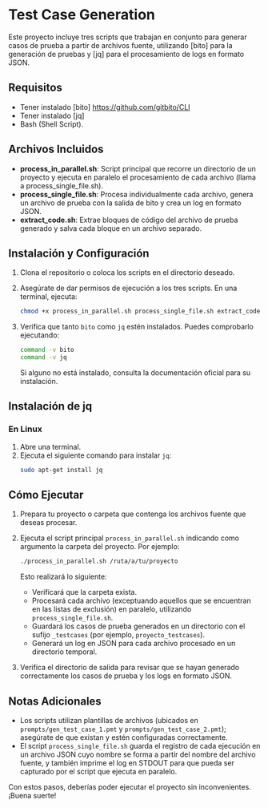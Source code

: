 # Test Case Generation

Este proyecto incluye tres scripts que trabajan en conjunto para generar casos de prueba a partir de archivos fuente, utilizando [bito] para la generación de pruebas y [jq] para el procesamiento de logs en formato JSON.

## Requisitos

-   Tener instalado [bito] https://github.com/gitbito/CLI
-   Tener instalado [jq]
-   Bash (Shell Script).

## Archivos Incluidos

-   **process_in_parallel.sh**: Script principal que recorre un directorio de un proyecto y ejecuta en paralelo el procesamiento de cada archivo (llama a process_single_file.sh).
-   **process_single_file.sh**: Procesa individualmente cada archivo, genera un archivo de prueba con la salida de bito y crea un log en formato JSON.
-   **extract_code.sh**: Extrae bloques de código del archivo de prueba generado y salva cada bloque en un archivo separado.

## Instalación y Configuración

1. Clona el repositorio o coloca los scripts en el directorio deseado.

2. Asegúrate de dar permisos de ejecución a los tres scripts. En una terminal, ejecuta:

    ```bash
    chmod +x process_in_parallel.sh process_single_file.sh extract_code.sh
    ```

3. Verifica que tanto `bito` como `jq` estén instalados. Puedes comprobarlo ejecutando:

    ```bash
    command -v bito
    command -v jq
    ```

    Si alguno no está instalado, consulta la documentación oficial para su instalación.

## Instalación de jq

### En Linux

1. Abre una terminal.
2. Ejecuta el siguiente comando para instalar `jq`:
    ```bash
    sudo apt-get install jq
    ```

## Cómo Ejecutar

1. Prepara tu proyecto o carpeta que contenga los archivos fuente que deseas procesar.

2. Ejecuta el script principal `process_in_parallel.sh` indicando como argumento la carpeta del proyecto. Por ejemplo:

    ```bash
    ./process_in_parallel.sh /ruta/a/tu/proyecto
    ```

    Esto realizará lo siguiente:

    - Verificará que la carpeta exista.
    - Procesará cada archivo (exceptuando aquellos que se encuentran en las listas de exclusión) en paralelo, utilizando `process_single_file.sh`.
    - Guardará los casos de prueba generados en un directorio con el sufijo `_testcases` (por ejemplo, `proyecto_testcases`).
    - Generará un log en JSON para cada archivo procesado en un directorio temporal.

3. Verifica el directorio de salida para revisar que se hayan generado correctamente los casos de prueba y los logs en formato JSON.

## Notas Adicionales

-   Los scripts utilizan plantillas de archivos (ubicados en `prompts/gen_test_case_1.pmt` y `prompts/gen_test_case_2.pmt`); asegúrate de que existan y estén configuradas correctamente.
-   El script `process_single_file.sh` guarda el registro de cada ejecución en un archivo JSON cuyo nombre se forma a partir del nombre del archivo fuente, y también imprime el log en STDOUT para que pueda ser capturado por el script que ejecuta en paralelo.

Con estos pasos, deberías poder ejecutar el proyecto sin inconvenientes. ¡Buena suerte!
